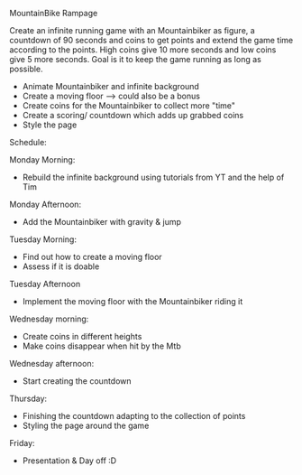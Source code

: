MountainBike Rampage

Create an infinite running game with an Mountainbiker as figure, a countdown of 90 seconds and coins to get points and extend the game time according to the points. High coins give 10 more seconds and low coins give 5 more seconds. Goal is it to keep the game running as long as possible.

- Animate Mountainbiker and infinite background
- Create a moving floor --> could also be a bonus
- Create coins for the Mountainbiker to collect more "time"
- Create a scoring/ countdown which adds up grabbed coins
- Style the page

Schedule:

Monday Morning:
- Rebuild the infinite background using tutorials from YT and the help of Tim

Monday Afternoon:
- Add the Mountainbiker with gravity & jump

Tuesday Morning:
- Find out how to create a moving floor
- Assess if it is doable

Tuesday Afternoon
- Implement the moving floor with the Mountainbiker riding it

Wednesday morning:
- Create coins in different heights 
- Make coins disappear when hit by the Mtb

Wednesday afternoon:
- Start creating the countdown 

Thursday:
- Finishing the countdown adapting to the collection of points
- Styling the page around the game

Friday: 
- Presentation & Day off :D
